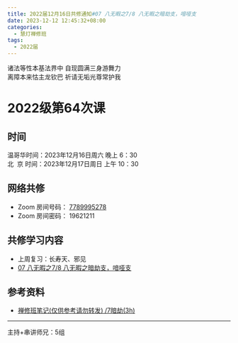 ```yaml
---
title: 2022届12月16日共修通知#07 八无暇之7/8 八无暇之暗劫支，喑哑支
date: 2023-12-12 12:45:32+08:00
categories:
  - 慧灯禅修班
tags:
  - 2022届
---
```

诸法等性本基法界中 自现圆满三身游舞力\
离障本来怙主龙钦巴 祈请无垢光尊常护我

# 2022级第64次课

## 时间

温哥华时间：2023年12月16日周六 晚上 6：30\
北  京 时间：2023年12月17日周日 上午 10：30

## 网络共修

* Zoom 房间号码： [7789995278](https://us02web.zoom.us/j/7789995278?pwd=VjZmbWJFY2k2K0E5RVB2cTNIQmhqUT09)
* Zoom 房间密码： 19621211

## 共修学习内容

* 上周复习：长寿天、邪见
* [07 八无暇之7/8
八无暇之暗劫支，喑哑支](https://www.huidengchanxiu.net/4jx/1xm/07)


## 参考资料

* [禅修班笔记(仅供参考请勿转发) /7暗劫(3h)](https://bj.cxb123.cc/1xm/1-ba-wu-xia/1.7-fo-bu-chu-shi/)

- - -


主持+串讲师兄：5组
